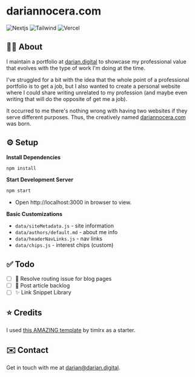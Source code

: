 # dariannocera.com

![Nextjs](https://img.shields.io/badge/next.js-000000?style=for-the-badge&logo=nextdotjs&logoColor=white) ![Tailwind](https://img.shields.io/badge/Tailwind_CSS-38B2AC?style=for-the-badge&logo=tailwind-css&logoColor=white) ![Vercel](https://img.shields.io/badge/Vercel-000000?style=for-the-badge&logo=vercel&logoColor=white)

## 👋🏼 About

I maintain a portfolio at [darian.digital](https://darian.digital) to showcase my professional value that evolves with the type of work I'm doing at the time.

I've struggled for a bit with the idea that the whole point of a professional portfolio is to get a job, but I also wanted to create a personal website where I could share writing unrelated to my profession (and maybe even writing that will do the opposite of get me a job).

It occurred to me there's nothing wrong with having two websites if they serve different purposes. Thus, the creatively named [dariannocera.com](dariannocera.com) was born.

## ⚙️ Setup

**Install Dependencies**

```bash
npm install
```

**Start Development Server**

```bash
npm start
```

- Open http://localhost:3000 in browser to view.

**Basic Customizations**

- `data/siteMetadata.js` - site information
- `data/authors/default.md` - about me info
- `data/headerNavLinks.js` - nav links
- `data/chips.js` - interest chips (custom)

## ✅ Todo

- [ ] 🐞 Resolve routing issue for blog pages
- [ ] 📝 Post article backlog
- [ ] ✨ Link Snippet Library

## ⭐️ Credits

I used [this AMAZING template](https://github.com/timlrx/tailwind-nextjs-starter-blog) by timlrx as a starter.

## ✉️ Contact

Get in touch with me at [darian@darian.digital](mailto:darian@darian.digital).
